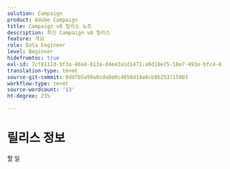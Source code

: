 ```yaml
---
solution: Campaign
product: Adobe Campaign
title: Campaign v8 릴리스 노트
description: 최신 Campaign v8 릴리스
feature: 개요
role: Data Engineer
level: Beginner
hidefromtoc: true
exl-id: 7cf8111d-9f3a-46a4-813a-d4e43a1d1471,a9d18e75-18e7-491e-bfc4-671c3600396e
translation-type: tm+mt
source-git-commit: 8dd7b5a99a0cda0e0c4850d14a6cb95253715803
workflow-type: tm+mt
source-wordcount: '13'
ht-degree: 23%

---
```


# 릴리스 정보

할 일
